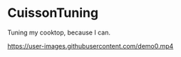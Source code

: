 # CuissonTuning
Tuning my cooktop, because I can.


https://user-images.githubusercontent.com/demo0.mp4